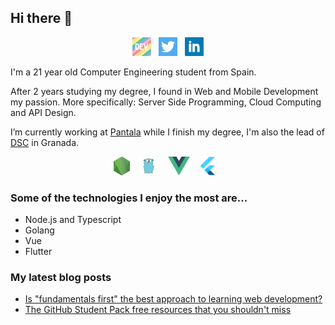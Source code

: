 ## Hi there 👋
<p align='center'>
<a href="https://dev.to/alexmenor"><img height="30" src="https://raw.githubusercontent.com/AlexMenor/AlexMenor/master/img/dev.png"></a>&nbsp;&nbsp;
<a href="https://twitter.com/alex4menor"><img height="30" src="https://raw.githubusercontent.com/AlexMenor/AlexMenor/master/img/twitter.png"></a>&nbsp;&nbsp;
<a href="https://www.linkedin.com/in/alejandro-menor-molinero-a34595176/"><img height="30" src="https://raw.githubusercontent.com/AlexMenor/AlexMenor/master/img/linkedin.png"></a>
</p>
I'm a 21 year old Computer Engineering student from Spain.

After 2 years studying my degree, I found in Web and Mobile Development my passion. More specifically: Server Side Programming, Cloud Computing and API Design.

I’m currently working at [Pantala](https://pantala.es) while I finish my degree, I'm also the lead of [DSC](https://developers.google.com/community/dsc) in Granada.

<p align='center'>
<img height="30" src="https://raw.githubusercontent.com/AlexMenor/AlexMenor/master/img/nodejs.png"> &nbsp;&nbsp;
<img height="30" src="https://raw.githubusercontent.com/AlexMenor/AlexMenor/master/img/go.png"> &nbsp;&nbsp;
<img height="30" src="https://raw.githubusercontent.com/AlexMenor/AlexMenor/master/img/vue.svg"> &nbsp;&nbsp;
<img height="30" src="https://raw.githubusercontent.com/AlexMenor/AlexMenor/master/img/flutter.png"> &nbsp;&nbsp;
</p>

### Some of the technologies I enjoy the most are...

- Node.js and Typescript 
- Golang
- Vue
- Flutter


### My latest blog posts
<!-- BLOG-POST-LIST:START -->
- [Is "fundamentals first" the best approach to learning web development?](https://dev.to/alexmenor/is-fundamentals-first-the-best-approach-to-learning-web-development-4m29)
- [The GitHub Student Pack free resources that you shouldn't miss](https://dev.to/alexmenor/the-github-student-pack-free-resources-that-you-shouldn-t-miss-630)
<!-- BLOG-POST-LIST:END -->
